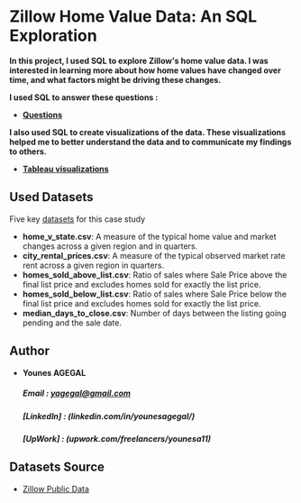 # Zillow Home Value Data: An SQL Exploration

<strong>In this project, I used SQL to explore Zillow's home value data. I was interested in learning more about how home values have changed over time, and what factors might be driving these changes.

I used SQL to answer these questions :

- [Questions](https://github.com/httpyns/zillow_home_value_analysis_2023/blob/main/questionnaire/README.md)
  
I also used SQL to create visualizations of the data. These visualizations helped me to better understand the data and to communicate my findings to others.
- [Tableau visualizations ](https://www.example.com) </strong>


## Used Datasets

 Five key [datasets](https://github.com/httpyns/zillow_home_value_analysis_2023/tree/main/csv) for this case study

  - <strong>home_v_state.csv</strong>: A measure of the typical home value and market changes across a given region and in quarters.
- <strong>city_rental_prices.csv</strong>: A measure of the typical observed market rate rent across a given region in quarters.
- <strong>homes_sold_above_list.csv</strong>: Ratio of sales where Sale Price above the final list price and excludes homes sold for exactly the list price.
- <strong>homes_sold_below_list.csv</strong>: Ratio of sales where Sale Price below the final list price and excludes homes sold for exactly the list price.
- <strong>median_days_to_close.csv</strong>: Number of days between the listing going pending and the sale date.



## Author

  - **Younes AGEGAL**
       ##### Email : yagegal@gmail.com
       ##### [LinkedIn] : (linkedin.com/in/younesagegal/)
       ##### [UpWork] : (upwork.com/freelancers/younesa11)


## Datasets Source
- [Zillow Public Data](https://www.zillow.com/research/data/)


